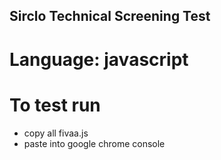 ## Sirclo Technical Screening Test

# Language: javascript

# To test run 

- copy all fivaa.js
- paste into google chrome console